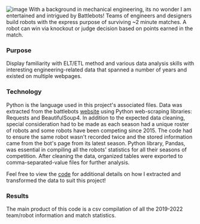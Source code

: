 ![image](https://github.com/mrsbarker/portfolio/assets/65389492/4be09262-2668-41d2-9bd8-65b6b6e3f374)
With a background in mechanical engineering, its no wonder I am entertained and intrigued by Battlebots! Teams of engineers and designers build robots with the express purpose of surviving ~2 minute matches. A robot can win via knockout or judge decision based on points earned in the match. 

### Purpose
Display familiarity with ELT/ETL method and various data analysis skills with interesting engineering-related data that spanned a number of years and existed on multiple webpages.

### Technology
Python is the language used in this project's associated files. Data was extracted from the battlebots [website](https://battlebots.com/robots/) using Python web-scraping libraries: Requests and BeautifulSoup4. In addition to the expected data cleaning, special consideration had to be made as each season had a unique roster of robots and some robots have been competing since 2015. The code had to ensure the same robot wasn't recorded twice and the stored information came from the bot's page from its latest season. Python library, Pandas, was essential in compiling all the robots' statistics for all their seasons of competition. After cleaning the data, organized tables were exported to comma-separated-value files for further analysis. 

Feel free to view the [code](bb-create-csv.py) for additional details on how I extracted and transformed the data to suit this project!

### Results
The main product of this code is a csv compilation of all the 2019-2022 team/robot information and match statistics. 

